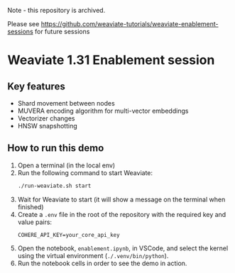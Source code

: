 Note - this repository is archived.

Please see https://github.com/weaviate-tutorials/weaviate-enablement-sessions for future sessions

# Weaviate 1.31 Enablement session

## Key features

- Shard movement between nodes
- MUVERA encoding algorithm for multi-vector embeddings
- Vectorizer changes
- HNSW snapshotting

## How to run this demo

1. Open a terminal (in the local env)
2. Run the following command to start Weaviate:
   ```bash
   ./run-weaviate.sh start
   ```
3. Wait for Weaviate to start (it will show a message on the terminal when finished)
4. Create a `.env` file in the root of the repository with the required key and value pairs:
   ```env
   COHERE_API_KEY=your_core_api_key
   ```
5. Open the notebook, `enablement.ipynb`, in VSCode, and select the kernel using the virtual environment (`./.venv/bin/python`).
6. Run the notebook cells in order to see the demo in action.
